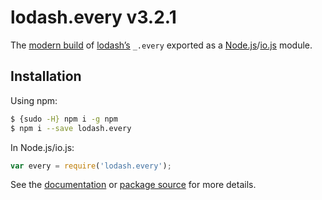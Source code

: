 # lodash.every v3.2.1

The [modern build](https://github.com/lodash/lodash/wiki/Build-Differences) of [lodash’s](https://lodash.com/) `_.every` exported as a [Node.js](http://nodejs.org/)/[io.js](https://iojs.org/) module.

## Installation

Using npm:

```bash
$ {sudo -H} npm i -g npm
$ npm i --save lodash.every
```

In Node.js/io.js:

```js
var every = require('lodash.every');
```

See the [documentation](https://lodash.com/docs#every) or [package source](https://github.com/lodash/lodash/blob/3.2.1-npm-packages/lodash.every) for more details.
